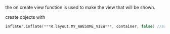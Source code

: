 the on create view function is used to make the view that will be shown.

create objects with
```kotlin
inflater.inflate(***R.layout.MY_AWESOME_VIEW***, container, false) //as VIEW_TYPING
```